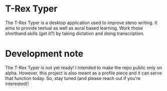 # T-Rex Typer
The T-Rex Typer is a desktop application used to improve steno
writing.  It aims to provide textual as well as aural based learning.
Work those shorthand skills (get it?) by taking dictation and doing
transcription.

# Development note
The T-Rex Typer is not yet ready!  I intended to make the repo public
only on alpha. However, this project is also meant as a profile piece
and it can serve that function today.  So, stay tuned (and please
reach out if you're interested)!
